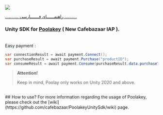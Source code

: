 <img src="https://github.com/cafebazaar/PoolakeyUnitySdk/blob/main/images/Poolakey-unity.jpg?raw=true"/><br/>

[........... راهنمــــــای فـــــــارسی ..........](https://github.com/cafebazaar/PoolakeyUnitySdk/blob/main/README_FA.md)


### Unity SDK for [Poolakey](https://github.com/cafebazaar/Poolakey) ( New Cafebazaar IAP ).<br/><br/>

Easy payment :

```c#
var connectionResult = await payment.Connect();
var purchaseResult = await payment.Purchase("productID");
var consumeResult = await payment.Consume(purchaseResult.data.purchaseToken);
```
><b>Attention!</b>
>
> Keep in mind, Poolay only works on Unity 2020 and above.

<br/>
## How to use?
For more information regarding the usage of Poolakey, please check out the [wiki](https://github.com/cafebazaar/PoolakeyUnitySdk/wiki) page.